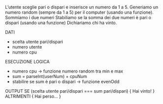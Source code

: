 L’utente sceglie pari o dispari e inserisce un numero da 1 a 5.
Generiamo un numero random (sempre da 1 a 5) per il computer (usando una funzione).
Sommiamo i due numeri
Stabiliamo se la somma dei due numeri è pari o dispari (usando una funzione)
Dichiariamo chi ha vinto.

DATI
* scelta utente pari/dispari
* numero utente 
* numero cpu 

ESECUZIONE LOGICA
* numero cpu -> funzione numero random tra min e max
* sum = parseInt(userNum) + cpuNum
* stabilire se sum è pari o dispari -> funzione evenOdd

OUTPUT
SE (scelta utente pari/dispari === sum pari/dispari) {
    Hai vinto!
} ALTRIMENTI {
    Hai perso...
}
